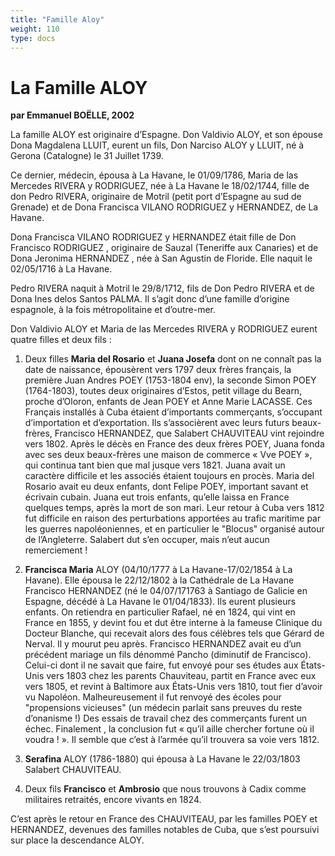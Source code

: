 ```yaml
---
title: "Famille Aloy"
weight: 110
type: docs
---
```


# La Famille ALOY

__par Emmanuel BOËLLE, 2002__

La famille ALOY est originaire d’Espagne.
Don Valdivio ALOY, et son épouse Dona Magdalena LLUIT, eurent un fils, Don Narciso ALOY y LLUIT, né à Gerona (Catalogne) le 31 Juillet 1739.

Ce dernier, médecin, épousa à La Havane, le 01/09/1786, Maria de las Mercedes RIVERA y RODRIGUEZ, née à La Havane le 18/02/1744, fille de don Pedro RIVERA, originaire de Motril (petit port d’Espagne au sud de Grenade) et de Dona Francisca VILANO RODRIGUEZ y HERNANDEZ, de La Havane.

Dona Francisca VILANO RODRIGUEZ y HERNANDEZ était fille de Don Francisco RODRIGUEZ , originaire de Sauzal (Teneriffe aux Canaries) et de Dona Jeronima HERNANDEZ , née à San Agustin de Floride. Elle naquit le 02/05/1716 à La Havane.

Pedro RIVERA naquit à Motril le 29/8/1712, fils de Don Pedro RIVERA et de Dona Ines delos Santos PALMA.
Il s’agit donc d’une famille d’origine espagnole, à la fois métropolitaine et d’outre-mer.

Don Valdivio ALOY et Maria de las Mercedes RIVERA y RODRIGUEZ eurent quatre filles et deux fils :

1) Deux filles __Maria del Rosario__ et __Juana Josefa__ dont on ne connaît pas la date de naissance, épousèrent vers 1797 deux frères français, la première Juan Andres POEY (1753-1804 env), la seconde Simon POEY (1764-1803), toutes deux originaires d’Estos, petit village du Bearn, proche d’Oloron, enfants de Jean POEY et Anne Marie LACASSE. Ces Français installés à Cuba étaient d’importants commerçants, s’occupant d’importation et d’exportation. Ils s’associèrent avec leurs futurs beaux-frères, Francisco HERNANDEZ, que Salabert CHAUVITEAU vint rejoindre vers 1802. Après le décès en France des deux frères POEY, Juana fonda avec ses deux beaux-frères une maison de commerce « Vve POEY », qui continua tant bien que mal jusque vers 1821. Juana avait un caractère difficile et les associés étaient toujours en procès. Maria del Rosario avait eu deux enfants, dont Felipe POEY, important savant et écrivain cubain. Juana eut trois enfants, qu’elle laissa en France quelques temps, après la mort de son mari. Leur retour à Cuba vers 1812 fut difficile en raison des perturbations apportées au trafic maritime par les guerres napoléoniennes, et en particulier le "Blocus" organisé autour de l’Angleterre. Salabert dut s’en occuper, mais n’eut aucun remerciement !

2) __Francisca Maria__ ALOY (04/10/1777 à La Havane-17/02/1854 à La Havane). Elle épousa le 22/12/1802 à la Cathédrale de La Havane Francisco HERNANDEZ (né le 04/07/171763 à Santiago de Galicie en Espagne, décédé à La Havane le 01/04/1833). Ils eurent plusieurs enfants. On retiendra en particulier Rafael, né en 1824, qui vint en France en 1855, y devint fou et dut être interne à la fameuse Clinique du Docteur Blanche, qui recevait alors des fous célèbres tels que Gérard de Nerval. Il y mourut peu après. Francisco HERNANDEZ avait eu d’un précédent mariage un fils dénommé Pancho (diminutif de Francisco). Celui-ci dont il ne savait que faire, fut envoyé pour ses études aux États-Unis vers 1803 chez les parents Chauviteau, partit en France avec eux vers 1805, et revint à Baltimore aux États-Unis vers 1810, tout fier d’avoir vu Napoléon. Malheureusement il fut renvoyé des écoles pour "propensions vicieuses" (un médecin parlait sans preuves du reste d’onanisme !) Des essais de travail chez des commerçants furent un échec. Finalement , la conclusion fut « qu’il aille chercher fortune où il voudra ! ». Il semble que c’est à l’armée qu’il trouvera sa voie vers 1812.

3) __Serafina__ ALOY (1786-1880) qui épousa à La Havane le 22/03/1803 Salabert CHAUVITEAU.

4) Deux fils __Francisco__ et __Ambrosio__ que nous trouvons à Cadix comme militaires retraités, encore vivants en 1824.

C’est après le retour en France des CHAUVITEAU, par les familles POEY et HERNANDEZ, devenues des familles notables de Cuba, que s’est poursuivi sur place la descendance ALOY. 